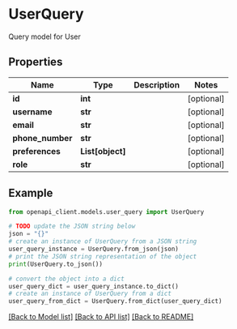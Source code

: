 # UserQuery

Query model for User 

## Properties

Name | Type | Description | Notes
------------ | ------------- | ------------- | -------------
**id** | **int** |  | [optional] 
**username** | **str** |  | [optional] 
**email** | **str** |  | [optional] 
**phone_number** | **str** |  | [optional] 
**preferences** | **List[object]** |  | [optional] 
**role** | **str** |  | [optional] 

## Example

```python
from openapi_client.models.user_query import UserQuery

# TODO update the JSON string below
json = "{}"
# create an instance of UserQuery from a JSON string
user_query_instance = UserQuery.from_json(json)
# print the JSON string representation of the object
print(UserQuery.to_json())

# convert the object into a dict
user_query_dict = user_query_instance.to_dict()
# create an instance of UserQuery from a dict
user_query_from_dict = UserQuery.from_dict(user_query_dict)
```
[[Back to Model list]](../README.md#documentation-for-models) [[Back to API list]](../README.md#documentation-for-api-endpoints) [[Back to README]](../README.md)


